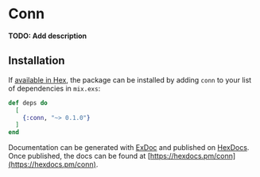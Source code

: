# Conn

**TODO: Add description**

## Installation

If [available in Hex](https://hex.pm/docs/publish), the package can be installed
by adding `conn` to your list of dependencies in `mix.exs`:

```elixir
def deps do
  [
    {:conn, "~> 0.1.0"}
  ]
end
```

Documentation can be generated with [ExDoc](https://github.com/elixir-lang/ex_doc)
and published on [HexDocs](https://hexdocs.pm). Once published, the docs can
be found at [https://hexdocs.pm/conn](https://hexdocs.pm/conn).

